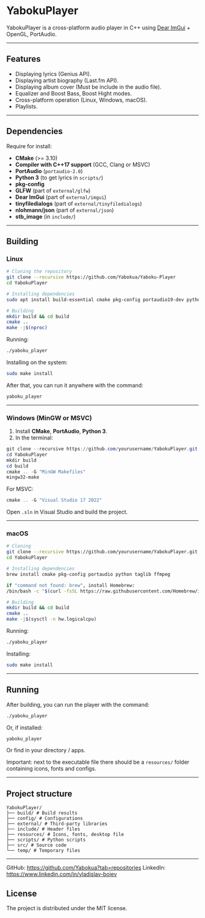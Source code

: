 # YabokuPlayer

YabokuPlayer is a cross-platform audio player in C++ using [Dear ImGui](https://github.com/ocornut/imgui) + OpenGL, PortAudio.

---

## Features
- Displaying lyrics (Genius API).
- Displaying artist biography (Last.fm API).
- Displaying album cover (Must be include in the audio file).
- Equalizer and Boost Bass, Boost Hight modes.
- Cross-platform operation (Linux, Windows, macOS).
- Playlists.

---

## Dependencies

Require for install:

- **CMake** (>= 3.10)
- **Compiler with C++17 support** (GCC, Clang or MSVC)
- **PortAudio** (`portaudio-2.0`)
- **Python 3** (to get lyrics in `scripts/`)
- **pkg-config**
- **GLFW** (part of `external/glfw`)
- **Dear ImGui** (part of `external/imgui`)
- **tinyfiledialogs** (part of `external/tinyfiledialogs`)
- **nlohmann/json** (part of `external/json`)
- **stb_image** (in `include/`)

---

## Building

### Linux
```bash
# Cloning the repository
git clone --recursive https://github.com/Yabokua/Yaboku-Player
cd YabokuPlayer

# Installing dependencies
sudo apt install build-essential cmake pkg-config portaudio19-dev python3

# Building
mkdir build && cd build
cmake ..
make -j$(nproc)
```

Running:
```bash
./yaboku_player
```

Installing on the system:
```bash
sudo make install
```
After that, you can run it anywhere with the command:
```bash
yaboku_player
```

---

### Windows (MinGW or MSVC)

1. Install **CMake**, **PortAudio**, **Python 3**.
2. In the terminal:
```powershell
git clone --recursive https://github.com/yourusername/YabokuPlayer.git
cd YabokuPlayer
mkdir build
cd build
cmake .. -G "MinGW Makefiles"
mingw32-make
```
For MSVC:
```powershell
cmake .. -G "Visual Studio 17 2022"
```
Open `.sln` in Visual Studio and build the project.

---

### macOS
```bash
# Cloning
git clone --recursive https://github.com/yourusername/YabokuPlayer.git
cd YabokuPlayer

# Installing dependencies
brew install cmake pkg-config portaudio python taglib ffmpeg

if "command not found: brew", install Homebrew:
/bin/bash -c "$(curl -fsSL https://raw.githubusercontent.com/Homebrew/install/HEAD/install.sh)"

# Building
mkdir build && cd build
cmake ..
make -j$(sysctl -n hw.logicalcpu)
```

Running:
```bash
./yaboku_player
```

Installing:
```bash
sudo make install
```

---

## Running

After building, you can run the player with the command:
```bash
./yaboku_player
```
Or, if installed:
```bash
yaboku_player
```
Or find in your directory / apps.

Important: next to the executable file there should be a `resources/` folder containing icons, fonts and configs.

---

## Project structure
```
YabokuPlayer/
├── build/ # Build results
├── config/ # Configurations
├── external/ # Third-party libraries
├── include/ # Header files
├── resources/ # Icons, fonts, desktop file
├── scripts/ # Python scripts
├── src/ # Source code
└── temp/ # Temporary files
```

---

GitHub: https://github.com/Yabokua?tab=repositories
LinkedIn: https://www.linkedin.com/in/vladislav-boiev

## License
The project is distributed under the MIT license.
